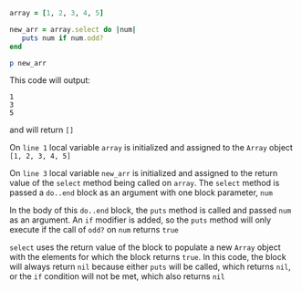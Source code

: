 ```ruby
array = [1, 2, 3, 4, 5]

new_arr = array.select do |num|
   puts num if num.odd?
end

p new_arr

```

This code will output:

```
1
3
5
```

and will return `[]` 

On `line 1` local variable `array` is initialized and assigned to the `Array`
object `[1, 2, 3, 4, 5]`

On `line 3` local variable `new_arr` is initialized and assigned to the return
value of the `select` method being called on `array`. The `select` method is
passed a `do..end` block as an argument with one block parameter, `num`

In the body of this `do..end` block, the `puts` method is called and passed
`num` as an argument. An `if` modifier is added, so the `puts` method will only
execute if the call of `odd?` on `num` returns `true`

`select` uses the return value of the block to populate a new `Array` object
with the elements for which the block returns `true`. In this code, the block
will always return `nil` because either `puts` will be called, which returns
`nil`, or the `if` condition will not be met, which also returns `nil`
